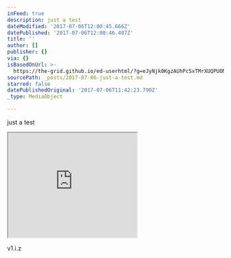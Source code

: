 ```yaml
---
inFeed: true
description: just a test
dateModified: '2017-07-06T12:00:45.666Z'
datePublished: '2017-07-06T12:00:46.407Z'
title: ''
author: []
publisher: {}
via: {}
isBasedOnUrl: >-
  https://the-grid.github.io/ed-userhtml/?g=eJyNjk0KgzAUhPc5xTMrXUQPUONVJOaHpmpeSF9KRXr3hkqhlC7KbIb5Bmb6q04-EtAWreRk79Rd1E0dKR9YXwnBXA6aPAaYklUzZhrRjS6p1dYN25l3UBPGdkGtXrVKwts3sLNP1p6TdSDBoM6rDfQFTuxRJEQZ7o4PxU1oNsCwoDKS_7jAB5z_KD0BwF5Rvg
sourcePath: _posts/2017-07-06-just-a-test.md
starred: false
datePublishedOriginal: '2017-07-06T11:42:23.790Z'
_type: MediaObject

---
```

just a test

<iframe src="https://the-grid.github.io/ed-userhtml/?g=eJyNVduKHDcQfZ-vKO-TDb29H5DdhZDEEEhMIJBXU6OunilbLfXqMqwx-fccSX1b8EOYh-luSXU5l9JjNEHnROnbLE93SV7Twxe-cft693x6fHd_fxqzM0m9o3MQ_upz-uzHz2PgSd5_OH0_6fg-XTXSuydKfv7w_UTlv7fecDnVX4OMhDXsefvxp9O_-N3fI81Dy4insx--kXfW8_B094OEd8__Y8sfPshEOsc80eCtDxQ1ERZTR8a7KCZJyoF40FmjUXchsZp6-lmcsCO5SEwc60casnbEhnxwHIQiIs9XPKXAxD396cNZ30RNYm2O5ABbR5LohqAObUfCKvLRLds5J05Co4RJXMpTT594IuvPPpSNTl6ykE6zhEERwun5is35opxoDChYrUXy3x3qGfYwSFq__42PKOnG1iIaB5Np4hw01k44mwRMlmqiEStYKhkFGHxC3eXwBe9Jphk7v-SY_IYhRb5oQpk1P7BKdBU3BARJJK-ApKYiHQh_ucAoOmJHV56WQls5wMZ2a5Zy9K_AErGDkjqjQ8aT1bME3_Ispwa9OI1Rp44cdBlyCghp9ZItL9F6-tU7MXXdskEVbEyeIjtUkTVOfgCqUcuGji6Bbzowobtc20pIF8gP6pEzRu6Q05S6axkV0A307gD10ooV359O_0BFes4Wx7hwGC0WTM3wS4C8Jn7VCZVtwDbFlpKXpcIGCG1Zs01BjUpsDTWWbxw0l1AXBzlmkNZVSawdATok8ANbnFsax8kcZxACDGWXU5X2C7aQzaVKBMWhzEMTGgOURdQ7OShrFx9jaVcCqK0AwlVWXzLkfdObBLhmk3kJ2co9FMGzijs0CxZ7-i0pAhxdZnIo2moi7mgGJhL4KJyG5gi1g4QqNXCyCaw2ioCDLtU3-RR1bP4vNNKBxQWXVUm7sytA4epdEdrqf9C4VVVYnIwPMHRPHzM8VyRRpUXidKoBVs4WqbU4cCzyXNUUbTcj7i7SYZtZhwyHwTGqK82jC71x0dqx46r2FrMrMB_Ia9gtU4ATgGtC3EdXHUkYJqPYCuQEYfnNfOimmqcxfKyN24Lk7s3kiR7-MZryoGWmTbtqFtDPllF5KpyQvoG-GX0H5ZhtJXWz2Or91uAyOSSvc3zO9qaY87v2Kz1VFYvVyvt6Gajb74xlyC0zr4g6h-LJ0kYdXYuji2t3kRaVNAjLiSbqLeYMBaAnaQg1Y-ydLCJVbAhDuULqUKkDr03C5TKozIFtb4uSZR2idaasU20Fbx04IxtFUdpG_NraemNAv7g4E9AKaBWEJ0DcJgfOOd1cvJqvf3wot_bzf9wxFY4" height="244" style=""></iframe>

v1.i.z